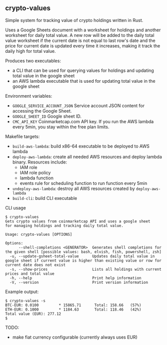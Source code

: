 ## crypto-values

Simple system for tracking value of crypto holdings written in Rust.

Uses a Google Sheets document with a worksheet for holdings and another worksheet
for daily total value. A new row will be added to the daily total value worksheet
if the current date is not equal to last row's date and the price for current date
is updated every time it increases, making it track the daily high for total value.

Produces two executables:
- a CLI that can be used for querying values for holdings and updating total value in
  the google sheet
- an AWS lambda executable that is used for updating total value in the google sheet

Environment variables:
- `GOOGLE_SERVICE_ACCOUNT_JSON` Service account JSON content for accessing the Google Sheet.
- `GOOGLE_SHEET_ID` Google sheet ID.
- `CMC_API_KEY` Coinmarketcap.com API key. If you run the AWS lambda every 5min, you stay
 within the free plan limits.

Makefile targets:
- `build-aws-lambda`: build x86-64 executable to be deployed to AWS lambda
- `deploy-aws-lambda`: create all needed AWS resources and deploy lambda binary. Resources include:
  - IAM role
  - IAM role policy
  - lambda function
  - events rule for scheduling function to run function every 5min
- `undeploy-aws-lambda`: destroy all AWS resources created by `deploy-aws-lambda`
- `build-cli`: build CLI executable


CLI usage

```
$ crypto-values
Gets crypto values from coinmarketcap API and uses a google sheet
for managing holdings and tracking daily total value.

Usage: crypto-values [OPTIONS]

Options:
      --shell-completions <GENERATOR>  Generates shell completions for the given shell [possible values: bash, elvish, fish, powershell, zsh]
  -u, --update-gsheet-total-value      Updates daily total value in google sheet if current value is higher than existing value or row for current date does not exist
  -s, --show-prices                    Lists all holdings with current prices and total value
  -h, --help                           Print help information
  -V, --version                        Print version information
```
Example output:

```
$ crypto-values -s
BTC-EUR: 0.0100         * 15865.71      Total: 158.66   (57%)
ETH-EUR: 0.1000         * 1184.63       Total: 118.46   (42%)
Total value (EUR): 277.12
$
```

TODO:
- make fiat currency configurable (currently always uses EUR)
